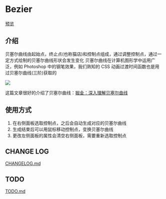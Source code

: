 # Bezier

[预览](http://shlpro.site/bezier/)

## 介绍

贝塞尔曲线由起始点，终止点(也称猫店)和控制点组成，通过调整控制点，通过一定方式绘制的贝塞尔曲线形状会发生变化
贝塞尔曲线在计算机图形学中运用广泛，例如 Photoshop 中的钢笔效果，我们熟知的 CSS 动画过渡时间函数也是用过贝塞尔曲线(三阶)获取的

![](https://user-gold-cdn.xitu.io/2018/8/28/16580c05ecb4ae6e?imageslim)

这篇文章很好的介绍了贝塞尔曲线：[掘金：深入理解贝塞尔曲线](https://juejin.im/post/5b854e1451882542fe28a53d)

## 使用方式

1. 在右侧面板选取控制点，之后会自动生成对应的贝塞尔曲线
2. 生成结束后可以用鼠标移动控制点，变换贝塞尔曲线
3. 更改左侧面板的属性会清空右侧面板，需要重新选取控制点

## CHANGE LOG
[CHANGELOG.md](./CHANGELOG.md)

## TODO
[TODO.md](./TODO.md)